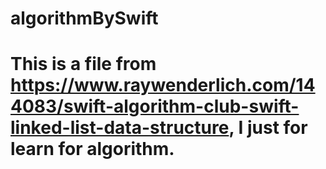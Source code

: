 # algorithmBySwift
# This is a file from https://www.raywenderlich.com/144083/swift-algorithm-club-swift-linked-list-data-structure, I just for learn for algorithm.